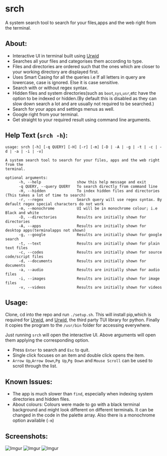 # srch
A system search tool to search for your files,apps and the web right from the terminal.	

## About:
* Interactive UI in terminal built using [Urwid](http://urwid.org/index.html)
*	Searches all your files and categorises them according to type.
* Files and directories are ordered such that the ones which are closer to your working directory are displayed first.
* Uses Smart Casing for all the queries i.e If all letters in query are lowercase, case is ignored. Else it is case sensitive.
* Search with or without regex syntax.
* Hidden files and system directories(such as ```boot```,```sys```,```usr```,etc have the option to be indexed or hidden.(By default this is disabled as they can slow down search a lot and are usually not required to be searched.)
* Search for your apps and settings menus as well.
* Google right from your terminal.
* Get straight to your required result using command line arguments.

## Help Text (```srch -h```):
	usage: srch [-h] [-q QUERY] [-H] [-r] [-m] [-D | -A | -g | -t | -c | -d | -a | -i | -v]

    A system search tool to search for your files, apps and the web right from the
    terminal.

    optional arguments:
          -h, --help                show this help message and exit
          -q QUERY, --query QUERY   To search directly from command line
          -H, --hidden              To index hidden files and directories (This takes a lot of time to search)
          -r, --regex               Search query will use regex syntax. By default regex special characters do not work
          -m, --monochrome          UI will be in monochrome colour; i.e Black and white
          -D, --directories         Results are initially shown for directories
          -A, --apps                Results are initially shown for desktop apps(terminalapps not shown)
          -g, --google              Results are initially shown for google search
          -t, --text                Results are initially shown for plain text files
          -c, --codes               Results are initially shown for source code/script files
          -d, --documents           Results are initially shown for documents
          -a, --audio               Results are initially shown for audio files
          -i, --images              Results are initially shown for image files
          -v, --videos              Results are initially shown for videos
  
## Usage:
   Clone, cd into the repo and run ```./setup.sh```. This will install pip,which is required for [Urwid](http://urwid.org/index.html), and [Urwid](http://urwid.org/index.html), the third party TUI library for python. Finally it copies the program to the ```/usr/bin``` folder for accessing everywhere.

   Just running ```srch``` will open the interactive UI. Above arguments will open them applying the corresponding option.

   * Press ```Enter``` to search and ```Esc``` to quit.
   * Single click focuses on an item and double click opens the item.
   * ```Arrow Up```,```Arrow Down```,```Pg Up```,```Pg Down``` and ```Mouse Scroll``` can be used to scroll through the list.

## Known Issues:
   * The app is much slower than ```find```, especially when indexing system directories and hidden files.
   * About colours: Colours were made to go with a black terminal background and might look different on different terminals. It can be changed in the code in the palette array. Also there is a monochrome option available (```-m```)

## Screenshots:

![Imgur](https://i.imgur.com/Ex35t1C.png)
![Imgur](https://imgur.com/1utWL0o.png)
![Imgur](https://imgur.com/7lPikrU.png)

